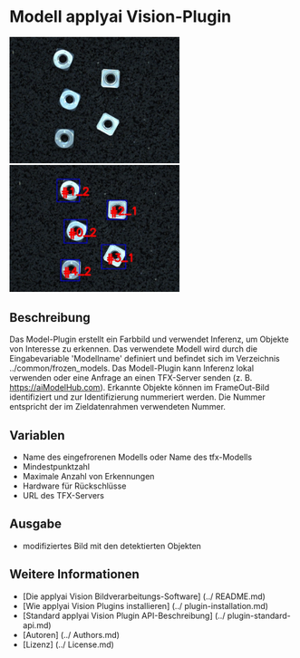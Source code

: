 # Modell applyai Vision-Plugin

<Div style = "float: left;">
<Img src = "./example_in.jpg" width = "300" alt = "Eingabebild">
<Img src = "./example_out.jpg" width = "300" alt = "Ausgangsbild">
</ Div>

## Beschreibung
Das Model-Plugin erstellt ein Farbbild und verwendet Inferenz, um Objekte von Interesse zu erkennen. Das verwendete Modell wird durch die Eingabevariable 'Modellname' definiert und befindet sich im Verzeichnis ../common/frozen_models. Das Modell-Plugin kann Inferenz lokal verwenden oder eine Anfrage an einen TFX-Server senden (z. B. https://aiModelHub.com). Erkannte Objekte können im FrameOut-Bild identifiziert und zur Identifizierung nummeriert werden. Die Nummer entspricht der im Zieldatenrahmen verwendeten Nummer.

## Variablen
- Name des eingefrorenen Modells oder Name des tfx-Modells
- Mindestpunktzahl
- Maximale Anzahl von Erkennungen
- Hardware für Rückschlüsse
- URL des TFX-Servers

## Ausgabe
- modifiziertes Bild mit den detektierten Objekten

## Weitere Informationen
- [Die applyai Vision Bildverarbeitungs-Software] (../ README.md)
- [Wie applyai Vision Plugins installieren] (../ plugin-installation.md)
- [Standard applyai Vision Plugin API-Beschreibung] (../ plugin-standard-api.md)
- [Autoren] (../ Authors.md)
- [Lizenz] (../ License.md)